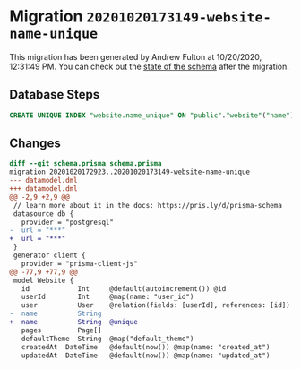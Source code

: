 # Migration `20201020173149-website-name-unique`

This migration has been generated by Andrew Fulton at 10/20/2020, 12:31:49 PM.
You can check out the [state of the schema](./schema.prisma) after the migration.

## Database Steps

```sql
CREATE UNIQUE INDEX "website.name_unique" ON "public"."website"("name")
```

## Changes

```diff
diff --git schema.prisma schema.prisma
migration 20201020172923..20201020173149-website-name-unique
--- datamodel.dml
+++ datamodel.dml
@@ -2,9 +2,9 @@
 // learn more about it in the docs: https://pris.ly/d/prisma-schema
 datasource db {
   provider = "postgresql"
-  url = "***"
+  url = "***"
 }
 generator client {
   provider = "prisma-client-js"
@@ -77,9 +77,9 @@
 model Website {
   id            Int     @default(autoincrement()) @id
   userId        Int     @map(name: "user_id")
   user          User    @relation(fields: [userId], references: [id])
-  name          String
+  name          String  @unique
   pages         Page[]
   defaultTheme  String  @map("default_theme")
   createdAt  DateTime   @default(now()) @map(name: "created_at")
   updatedAt  DateTime   @default(now()) @map(name: "updated_at")
```


